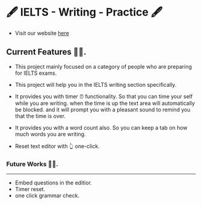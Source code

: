 # 🖋 IELTS - Writing - Practice 🖋

- Visit our website <a href="https://sunnypranay.github.io/ielts-writing-text-editor/" target="__blank__"> here </a>

## Current Features 👨‍💻.

- This project mainly focused on a category of people who are preparing for IELTS exams.

- This project will help you in the IELTS writing section specifically.

- It provides you with timer ⏰ functionality. So that you can time your self while you are writing. when the time is up the text area will automatically be blocked. and it will prompt you with a pleasant sound to remind you that the time is over.

- It provides you with a word count also. So you can keep a tab on how much words you are writing.

- Reset text editor with 👆 one-click.

### Future Works 👨‍🔧.

---

- Embed questions in the editior.
- Timer reset.
- one click grammar check.
